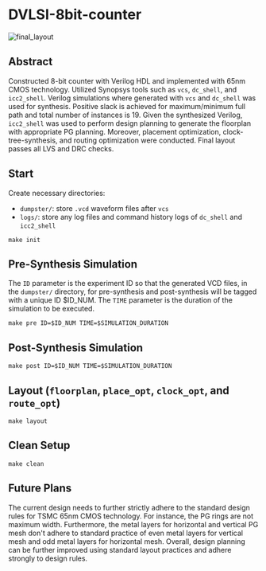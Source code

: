 # DVLSI-8bit-counter
![final_layout](https://user-images.githubusercontent.com/63811852/205077164-edbbc8ea-eb05-4713-a500-fb5cbb023749.png)

## Abstract
Constructed 8-bit counter with Verilog HDL and implemented with 65nm CMOS technology. Utilized Synopsys tools such as `vcs`, `dc_shell`, and `icc2_shell`. Verilog simulations where generated with `vcs` and `dc_shell` was used for synthesis. Positive slack is achieved for maximum/minimum full path and total number of instances is 19. Given the synthesized Verilog, `icc2_shell` was used to perform design planning to generate the floorplan with appropriate PG planning. Moreover, placement optimization, clock-tree-synthesis, and routing optimization were conducted. Final layout passes all LVS and DRC checks. 

## Start
Create necessary directories: 
  - `dumpster/`: store `.vcd` waveform files after `vcs`
  - `logs/`: store any log files and command history logs of `dc_shell` and `icc2_shell`
```
make init
```
## Pre-Synthesis Simulation
The `ID` parameter is the experiment ID so that the generated VCD files, in the `dumpster/` directory, for pre-synthesis and post-synthesis will be tagged with a unique ID $ID_NUM.
The `TIME` parameter is the duration of the simulation to be executed. 
```
make pre ID=$ID_NUM TIME=$SIMULATION_DURATION
```

## Post-Synthesis Simulation
```
make post ID=$ID_NUM TIME=$SIMULATION_DURATION
```

## Layout (`floorplan`, `place_opt`, `clock_opt`, and `route_opt`)
```
make layout
```

## Clean Setup
```
make clean
```

## Future Plans
The current design needs to further strictly adhere to the standard design rules for TSMC 65nm CMOS technology. For instance, the PG rings are not maximum width. Furthermore, the metal layers for horizontal and vertical PG mesh don't adhere to standard practice of even metal layers for vertical mesh and odd metal layers for horizontal mesh. Overall, design planning can be further improved using standard layout practices and adhere strongly to design rules. 
